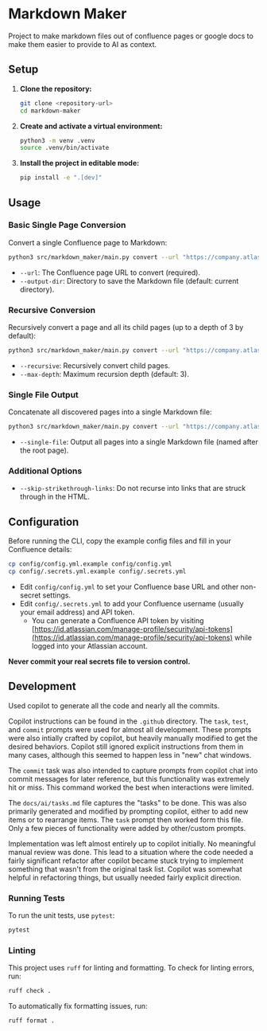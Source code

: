 # Markdown Maker

Project to make markdown files out of confluence pages or google docs
to make them easier to provide to AI as context.

## Setup

1.  **Clone the repository:**
    ```bash
    git clone <repository-url>
    cd markdown-maker
    ```

2.  **Create and activate a virtual environment:**
    ```bash
    python3 -m venv .venv
    source .venv/bin/activate
    ```

3.  **Install the project in editable mode:**
    ```bash
    pip install -e ".[dev]"
    ```

## Usage

### Basic Single Page Conversion

Convert a single Confluence page to Markdown:

```bash
python3 src/markdown_maker/main.py convert --url "https://company.atlassian.net/wiki/pages/viewpage.action?pageId=123456" --output-dir ./output
```

- `--url`: The Confluence page URL to convert (required).
- `--output-dir`: Directory to save the Markdown file (default: current directory).

### Recursive Conversion

Recursively convert a page and all its child pages (up to a depth of 3 by default):

```bash
python3 src/markdown_maker/main.py convert --url "https://company.atlassian.net/wiki/pages/viewpage.action?pageId=123456" --recursive --output-dir ./output
```

- `--recursive`: Recursively convert child pages.
- `--max-depth`: Maximum recursion depth (default: 3).

### Single File Output

Concatenate all discovered pages into a single Markdown file:

```bash
python3 src/markdown_maker/main.py convert --url "https://company.atlassian.net/wiki/pages/viewpage.action?pageId=123456" --recursive --single-file --output-dir ./output
```

- `--single-file`: Output all pages into a single Markdown file (named after the root page).

### Additional Options

- `--skip-strikethrough-links`: Do not recurse into links that are struck through in the HTML.


## Configuration

Before running the CLI, copy the example config files and fill in your Confluence details:

```bash
cp config/config.yml.example config/config.yml
cp config/.secrets.yml.example config/.secrets.yml
```

- Edit `config/config.yml` to set your Confluence base URL and other non-secret settings.
- Edit `config/.secrets.yml` to add your Confluence username (usually your email address) and API token.
    - You can generate a Confluence API token by visiting [https://id.atlassian.com/manage-profile/security/api-tokens](https://id.atlassian.com/manage-profile/security/api-tokens) while logged into your Atlassian account.

**Never commit your real secrets file to version control.**


## Development

Used copilot to generate all the code and nearly all the commits.

Copilot instructions can be found in the `.github` directory. The
`task`, `test`, and `commit` prompts were used for almost all
development. These prompts were also intially crafted by copilot, but
heavily manually modified to get the desired behaviors. Copilot still
ignored explicit instructions from them in many cases, although this
seemed to happen less in "new" chat windows.

The `commit` task was also intended to capture prompts from copilot
chat into commit messages for later reference, but this functionality
was extremely hit or miss. This command worked the best when
interactions were limited.

The `docs/ai/tasks.md` file captures the "tasks" to be done. This was
also primarily generated and modified by prompting copilot, either to
add new items or to rearrange items. The `task` prompt then worked
form this file. Only a few pieces of functionality were added by
other/custom prompts.

Implementation was left almost entirely up to copilot initially. No
meaningful manual review was done. This lead to a situation where the
code needed a fairly significant refactor after copilot became stuck
trying to implement something that wasn't from the original task
list. Copilot was somewhat helpful in refactoring things, but usually
needed fairly explicit direction.

### Running Tests

To run the unit tests, use `pytest`:

```bash
pytest
```

### Linting

This project uses `ruff` for linting and formatting. To check for linting errors, run:

```bash
ruff check .
```

To automatically fix formatting issues, run:

```bash
ruff format .
```
